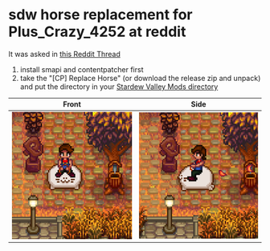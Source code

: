 # sdw horse replacement for Plus_Crazy_4252 at reddit

It was asked in [this Reddit Thread](https://www.reddit.com/r/StardewValley/comments/1jnxub0/this_has_been_haunting_me_for_3_years_since_may/)

1. install smapi and contentpatcher first
2. take the "[CP] Replace Horse" (or download the release zip and unpack) and put the directory in your [Stardew Valley Mods directory](https://stardewvalleywiki.com/Modding:Player_Guide/Getting_Started#Find_your_game_folder)

| Front             | Side            |
|-------------------|-----------------|
|![front](front.png)|![side](side.png)|
